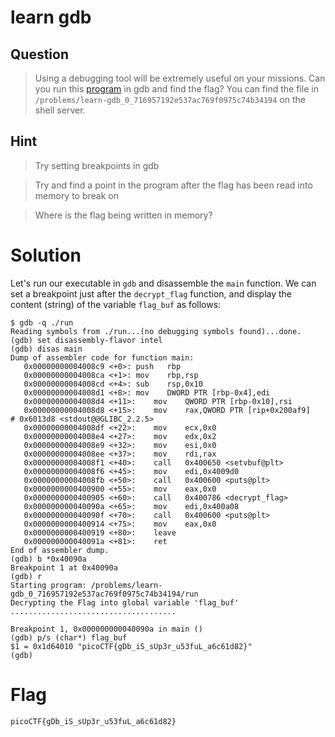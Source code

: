 # learn gdb
## Question
>Using a debugging tool will be extremely useful on your missions. Can you run this [program](files/run) in gdb and find the flag? You can find the file in `/problems/learn-gdb_0_716957192e537ac769f0975c74b34194` on the shell server. 

## Hint
>Try setting breakpoints in gdb

>Try and find a point in the program after the flag has been read into memory to break on

>Where is the flag being written in memory?

# Solution
Let's run our executable in `gdb` and disassemble the `main` function. We can set a breakpoint just after the `decrypt_flag` function, and display the content (string) of the variable `flag_buf` as follows:
~~~~
$ gdb -q ./run 
Reading symbols from ./run...(no debugging symbols found)...done.
(gdb) set disassembly-flavor intel
(gdb) disas main
Dump of assembler code for function main:
   0x00000000004008c9 <+0>:	push   rbp
   0x00000000004008ca <+1>:	mov    rbp,rsp
   0x00000000004008cd <+4>:	sub    rsp,0x10
   0x00000000004008d1 <+8>:	mov    DWORD PTR [rbp-0x4],edi
   0x00000000004008d4 <+11>:	mov    QWORD PTR [rbp-0x10],rsi
   0x00000000004008d8 <+15>:	mov    rax,QWORD PTR [rip+0x200af9]        # 0x6013d8 <stdout@@GLIBC_2.2.5>
   0x00000000004008df <+22>:	mov    ecx,0x0
   0x00000000004008e4 <+27>:	mov    edx,0x2
   0x00000000004008e9 <+32>:	mov    esi,0x0
   0x00000000004008ee <+37>:	mov    rdi,rax
   0x00000000004008f1 <+40>:	call   0x400650 <setvbuf@plt>
   0x00000000004008f6 <+45>:	mov    edi,0x4009d0
   0x00000000004008fb <+50>:	call   0x400600 <puts@plt>
   0x0000000000400900 <+55>:	mov    eax,0x0
   0x0000000000400905 <+60>:	call   0x400786 <decrypt_flag>
   0x000000000040090a <+65>:	mov    edi,0x400a08
   0x000000000040090f <+70>:	call   0x400600 <puts@plt>
   0x0000000000400914 <+75>:	mov    eax,0x0
   0x0000000000400919 <+80>:	leave  
   0x000000000040091a <+81>:	ret    
End of assembler dump.
(gdb) b *0x40090a
Breakpoint 1 at 0x40090a
(gdb) r
Starting program: /problems/learn-gdb_0_716957192e537ac769f0975c74b34194/run 
Decrypting the Flag into global variable 'flag_buf'
.....................................

Breakpoint 1, 0x000000000040090a in main ()
(gdb) p/s (char*) flag_buf
$1 = 0x1d64010 "picoCTF{gDb_iS_sUp3r_u53fuL_a6c61d82}"
(gdb) 
~~~~

# Flag
`picoCTF{gDb_iS_sUp3r_u53fuL_a6c61d82}`
